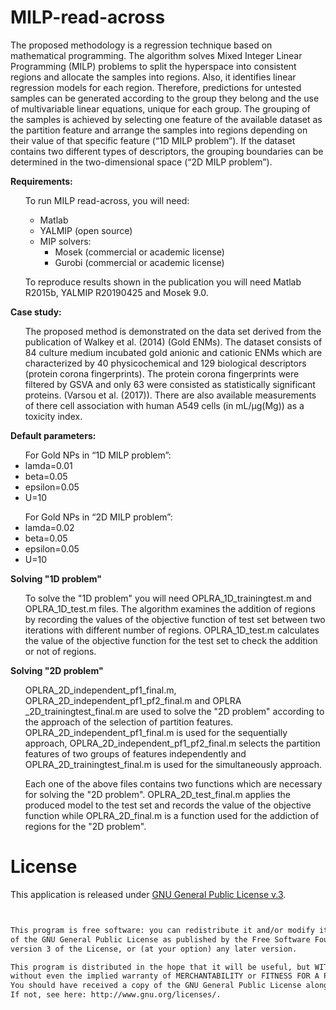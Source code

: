 # MILP-read-across
The proposed methodology is a regression technique based on mathematical programming. The algorithm solves Mixed Integer Linear Programming (MILP) problems to split the hyperspace into consistent regions and allocate the samples into regions. Also, it identifies linear regression models for each region. Therefore, predictions for untested samples can be generated according to the group they belong and the use of multivariable linear equations, unique for each group. The grouping of the samples is achieved by selecting one feature of the available dataset as the partition feature and arrange the samples into regions depending on their value of  that specific feature (“1D MILP problem”). If the dataset contains two different types of descriptors, the grouping boundaries can be determined in the two-dimensional space (“2D MILP problem”). 

<b>Requirements:</b> 
<ul>
To run  MILP read-across, you will need: 
<ul>
 <li>Matlab</li> 
 <li>YALMIP (open source)</li> 
 <li>MIP solvers: 
<ul>
  <li>Mosek (commercial or academic license)</li>
 <li>Gurobi (commercial or academic license)</li> 
   </ul>
  </li>
  </ul>
</ul>
<ul>
To reproduce results shown in the publication you will need Matlab R2015b, YALMIP R20190425 and Mosek 9.0. 
</ul>

<b>Case study: </b>
<ul>The proposed method is demonstrated on the data set derived from the publication of Walkey et al. (2014) (Gold ENMs). The dataset consists of 84 culture medium incubated gold anionic and cationic ENMs which are characterized by 40 physicochemical and 129 biological descriptors (protein corona fingerprints). The protein corona fingerprints were filtered by GSVA and only 63 were consisted as statistically significant proteins. (Varsou et al. (2017)). There are also available measurements of there cell association with human A549 cells (in mL/μg(Mg)) as a toxicity index. 
</ul>
 
<b>Default parameters:</b> 
  <ul>
For Gold NPs in “1D MILP problem”: 
<li>lamda=0.01</li>
<li>beta=0.05</li>
<li>epsilon=0.05</li>
<li>U=10</li>
 </ul>
   <ul>
For Gold NPs in “2D MILP problem”: 
<li>lamda=0.02</li>
<li>beta=0.05</li>
<li>epsilon=0.05</li>
<li>U=10</li>
</ul>

<b>Solving "1D problem"</b>
<ul>
To solve the "1D problem" you will need OPLRA_1D_trainingtest.m and OPLRA_1D_test.m files. The algorithm examines the addition of regions by recording the values of the objective function of test set between two iterations with different number of regions. OPLRA_1D_test.m calculates the value of the objective function for the test set to check the addition or not of regions. 
</ul>

<b>Solving "2D problem"</b>
<ul>
OPLRA_2D_independent_pf1_final.m, OPLRA_2D_independent_pf1_pf2_final.m and OPLRA _2D_trainingtest_final.m  are used to solve the "2D problem" according to the approach of the selection of partition features. OPLRA_2D_independent_pf1_final.m is used for the sequentially approach, OPLRA_2D_independent_pf1_pf2_final.m selects the partition features of two groups of features independently and OPLRA_2D_trainingtest_final.m is used for the simultaneously approach.

Each one of the above files contains two functions which are necessary for solving the "2D problem". OPLRA_2D_test_final.m applies the produced model to the test set and records the value of the objective function while OPLRA_2D_final.m is a function used for the addiction of regions for the "2D problem". 
</ul>


# License
This application is released under <a href="https://www.gnu.org/licenses/gpl.html"> GNU General Public License v.3</a>.
```html


This program is free software: you can redistribute it and/or modify it under the terms
of the GNU General Public License as published by the Free Software Foundation, either
version 3 of the License, or (at your option) any later version.

This program is distributed in the hope that it will be useful, but WITHOUT ANY WARRANTY;
without even the implied warranty of MERCHANTABILITY or FITNESS FOR A PARTICULAR PURPOSE.
You should have received a copy of the GNU General Public License along with this program.  
If not, see here: http://www.gnu.org/licenses/.
